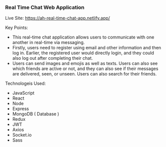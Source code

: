 <h3>Real Time Chat Web Application</h3>

Live Site: https://ah-real-time-chat-app.netlify.app/

Key Points:
- This real-time chat application allows users to communicate with one another in real-time via messaging. 
- Firstly, users need to register using email and other information and then log in. Earlier, the registered user would directly login, and they could also log out after completing their chat. 
- Users can send images and emojis as well as texts. Users can also see which friends are active or not, and they can also see if their messages are delivered, seen, or unseen. Users can also search for their friends.

Technologeis Used:
- JavaScript
- React
- Node
- Express
- MongoDB ( Database )
- Redux
- JWT
- Axios
- Socket.io
- Sass
